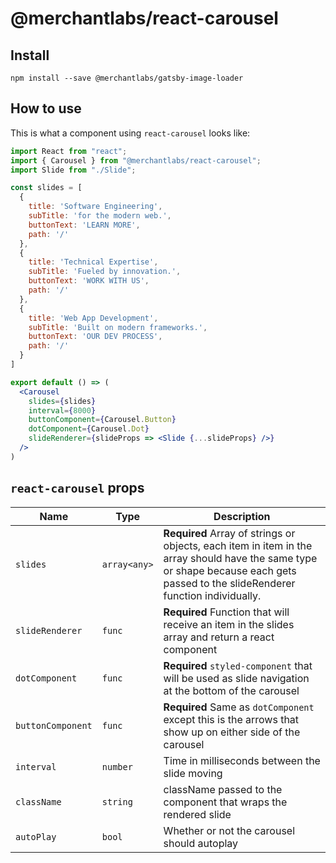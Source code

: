 # @merchantlabs/react-carousel


## Install

`npm install --save @merchantlabs/gatsby-image-loader`

## How to use

This is what a component using `react-carousel` looks like:

```jsx
import React from "react";
import { Carousel } from "@merchantlabs/react-carousel";
import Slide from "./Slide";

const slides = [
  {
    title: 'Software Engineering',
    subTitle: 'for the modern web.',
    buttonText: 'LEARN MORE',
    path: '/'
  },
  {
    title: 'Technical Expertise',
    subTitle: 'Fueled by innovation.',
    buttonText: 'WORK WITH US',
    path: '/'
  },
  {
    title: 'Web App Development',
    subTitle: 'Built on modern frameworks.',
    buttonText: 'OUR DEV PROCESS',
    path: '/'
  }
]

export default () => (
  <Carousel
    slides={slides}
    interval={8000}
    buttonComponent={Carousel.Button}
    dotComponent={Carousel.Dot}
    slideRenderer={slideProps => <Slide {...slideProps} />}
  />
)

```
## `react-carousel` props

| Name | Type | Description   |
| ---- | ---- | ------------- |
| `slides` | `array<any>` | **Required** Array of strings or objects, each item in item in the array should have the same type or shape because each gets passed to the slideRenderer function individually. |
| `slideRenderer` | `func`| **Required** Function that will receive an item in the slides array and return a react component  |
| `dotComponent` | `func`| **Required** `styled-component` that will be used as slide navigation at the bottom of the carousel |
| `buttonComponent` | `func`| **Required** Same as `dotComponent` except this is the arrows that show up on either side of the carousel |
| `interval` | `number`| Time in milliseconds between the slide moving |
| `className` | `string`| className passed to the component that wraps the rendered slide |
| `autoPlay` | `bool`| Whether or not the carousel should autoplay |
